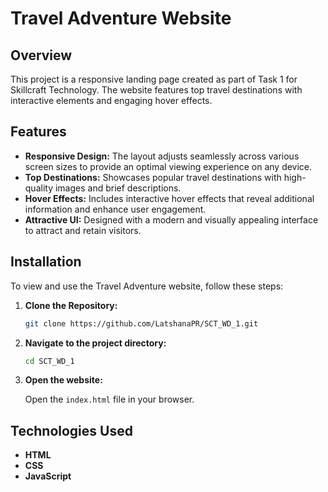 # Travel Adventure Website

## Overview

This project is a responsive landing page created as part of Task 1 for Skillcraft Technology. The website features top travel destinations with interactive elements and engaging hover effects.

## Features

- **Responsive Design:** The layout adjusts seamlessly across various screen sizes to provide an optimal viewing experience on any device.
- **Top Destinations:** Showcases popular travel destinations with high-quality images and brief descriptions.
- **Hover Effects:** Includes interactive hover effects that reveal additional information and enhance user engagement.
- **Attractive UI:** Designed with a modern and visually appealing interface to attract and retain visitors.

## Installation

To view and use the Travel Adventure website, follow these steps:

1. **Clone the Repository:**

    ```bash
    git clone https://github.com/LatshanaPR/SCT_WD_1.git
    ```

2. **Navigate to the project directory:**

    ```bash
    cd SCT_WD_1
    ```

3. **Open the website:** 

    Open the `index.html` file in your browser.

## Technologies Used

- **HTML**
- **CSS**
- **JavaScript**

